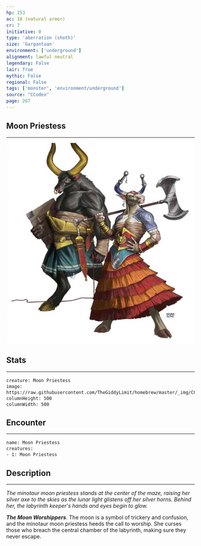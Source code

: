 ```yaml
---
hp: 153
ac: 18 (natural armor)
cr: 7
initiative: 0
type: 'aberration (shoth)'    
size: 'Gargantuan'
environment: ['underground']
alignment: lawful neutral
legendary: False
lair: True
mythic: False
regional: False
tags: ['monster', 'environment/underground']
source: "CCodex"
page: 267
---
```


## Moon Priestess
---

![|600](https://raw.githubusercontent.com/TheGiddyLimit/homebrew/master/_img/CCodex/Moonpriestess.jpg)

## Stats
---

```statblock
creature: Moon Priestess
image: https://raw.githubusercontent.com/TheGiddyLimit/homebrew/master/_img/CCodex/moonpriestess_token.png
columnHeight: 500
columnWidth: 500
```

## Encounter
---

```encounter-table
name: Moon Priestess
creatures:
- 1: Moon Priestess
```

## Description
---
_The minotaur moon priestess stands at the center of the maze, raising her silver axe to the skies as the lunar light glistens off her silver horns. Behind her, the labyrinth keeper's hands and eyes begin to glow._

**_The Moon Worshippers_**. The moon is a symbol of trickery and confusion, and the minotaur moon priestess heeds the call to worship. She curses those who breach the central chamber of the labyrinth, making sure they never escape.






